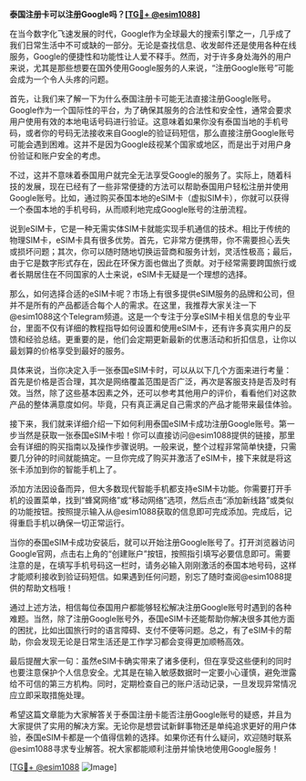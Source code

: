 **泰国注册卡可以注册Google吗？[[TG💪+ @esim1088](https://t.me/s/esim1088)]**

在当今数字化飞速发展的时代，Google作为全球最大的搜索引擎之一，几乎成了我们日常生活中不可或缺的一部分。无论是查找信息、收发邮件还是使用各种在线服务，Google的便捷性和功能性让人爱不释手。然而，对于许多身处海外的用户来说，尤其是那些想要在国外使用Google服务的人来说，“注册Google账号”可能会成为一个令人头疼的问题。

首先，让我们来了解一下为什么泰国注册卡可能无法直接注册Google账号。Google作为一个国际性的平台，为了确保其服务的合法性和安全性，通常会要求用户使用有效的本地电话号码进行验证。这意味着如果你没有泰国当地的手机号码，或者你的号码无法接收来自Google的验证码短信，那么直接注册Google账号可能会遇到困难。这并不是因为Google歧视某个国家或地区，而是出于对用户身份验证和账户安全的考虑。

不过，这并不意味着泰国用户就完全无法享受Google的服务了。实际上，随着科技的发展，现在已经有了一些非常便捷的方法可以帮助泰国用户轻松注册并使用Google账号。比如，通过购买泰国本地的eSIM卡（虚拟SIM卡），你就可以获得一个泰国本地的手机号码，从而顺利地完成Google账号的注册流程。

说到eSIM卡，它是一种无需实体SIM卡就能实现手机通信的技术。相比于传统的物理SIM卡，eSIM卡具有很多优势。首先，它非常方便携带，你不需要担心丢失或损坏问题；其次，你可以随时随地切换运营商和服务计划，灵活性极高；最后，由于它是数字形式存在，因此在环保方面也做出了贡献。对于经常需要跨国旅行或者长期居住在不同国家的人士来说，eSIM卡无疑是一个理想的选择。

那么，如何选择合适的eSIM卡呢？市场上有很多提供eSIM服务的品牌和公司，但并不是所有的产品都适合每个人的需求。在这里，我推荐大家关注一下@esim1088这个Telegram频道。这是一个专注于分享eSIM卡相关信息的专业平台，里面不仅有详细的教程指导如何设置和使用eSIM卡，还有许多真实用户的反馈和经验总结。更重要的是，他们会定期更新最新的优惠活动和折扣信息，让你以最划算的价格享受到最好的服务。

具体来说，当你决定入手一张泰国eSIM卡时，可以从以下几个方面来进行考量：首先是价格是否合理，其次是网络覆盖范围是否广泛，再次是客服支持是否及时有效。当然，除了这些基本因素之外，还可以参考其他用户的评价，看看他们对这款产品的整体满意度如何。毕竟，只有真正满足自己需求的产品才能带来最佳体验。

接下来，我们就来详细介绍一下如何利用泰国eSIM卡成功注册Google账号。第一步当然是获取一张泰国eSIM卡啦！你可以直接访问@esim1088提供的链接，那里会有详细的购买指南以及操作步骤说明。一般来说，整个过程非常简单快捷，只需要几分钟的时间就能搞定。一旦你完成了购买并激活了eSIM卡，接下来就是将这张卡添加到你的智能手机上了。

添加方法因设备而异，但大多数现代智能手机都支持eSIM卡功能。你需要打开手机的设置菜单，找到“蜂窝网络”或“移动网络”选项，然后点击“添加新线路”或类似的功能按钮。按照提示输入从@esim1088获取的信息即可完成添加。完成后，记得重启手机以确保一切正常运行。

当你的泰国eSIM卡成功安装后，就可以开始注册Google账号了。打开浏览器访问Google官网，点击右上角的“创建账户”按钮，按照指引填写必要信息即可。需要注意的是，在填写手机号码这一栏时，请务必输入刚刚激活的泰国本地号码，这样才能顺利接收到验证码短信。如果遇到任何问题，别忘了随时查阅@esim1088提供的帮助文档哦！

通过上述方法，相信每位泰国用户都能够轻松解决注册Google账号时遇到的各种难题。当然，除了注册Google账号外，泰国eSIM卡还能帮助你解决很多其他方面的困扰，比如出国旅行时的语言障碍、支付不便等问题。总之，有了eSIM卡的帮助，你会发现无论是日常生活还是工作学习都会变得更加顺畅高效。

最后提醒大家一句：虽然eSIM卡确实带来了诸多便利，但在享受这些便利的同时也要注意保护个人信息安全。尤其是在输入敏感数据时一定要小心谨慎，避免泄露给不可信的第三方机构。同时，定期检查自己的账户活动记录，一旦发现异常情况应立即采取措施处理。

希望这篇文章能为大家解答关于泰国注册卡能否注册Google账号的疑惑，并且为大家提供了实用的解决方案。无论你是想尝试新鲜事物还是单纯追求更好的用户体验，泰国eSIM卡都是一个值得信赖的选择。如果你还有什么疑问，欢迎随时联系@esim1088寻求专业解答。祝大家都能顺利注册并愉快地使用Google服务！

[[TG💪+ @esim1088](https://t.me/s/esim1088) ![Image](https://i.postimg.cc/4NQfJmqS/Snipaste-2025-05-13-00-14-12.png)]